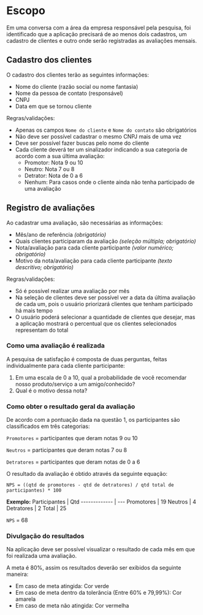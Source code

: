 # Escopo
Em uma conversa com a área da empresa responsável pela pesquisa, foi identificado que a aplicação precisará de ao menos dois cadastros, um cadastro de clientes e outro onde serão registradas as avaliações mensais.

## Cadastro dos clientes
O cadastro dos clientes terão as seguintes informações: 
- Nome do cliente (razão social ou nome fantasia)
- Nome da pessoa de contato (responsável)
- CNPJ
- Data em que se tornou cliente

Regras/validações:
- Apenas os campos `Nome do cliente` e `Nome do contato` são obrigatórios
- Não deve ser possível cadastrar o mesmo CNPJ mais de uma vez
- Deve ser possível fazer buscas pelo nome do cliente
- Cada cliente deverá ter um sinalizador indicando a sua categoria de acordo com a sua última avaliação:
  - Promotor: Nota 9 ou 10
  - Neutro: Nota 7 ou 8
  - Detrator: Nota de 0 a 6
  - Nenhum: Para casos onde o cliente ainda não tenha participado de uma avaliação

## Registro de avaliações
Ao cadastrar uma avaliação, são necessárias as informações:
- Mês/ano de referência *(obrigatório)*
- Quais clientes participaram da avaliação *(seleção múltipla; obrigatório)*
- Nota/avaliação para cada cliente participante *(valor numérico; obrigatório)*
- Motivo da nota/avaliação para cada cliente participante *(texto descritivo; obrigatório)*

Regras/validações:
-	Só é possível realizar uma avaliação por mês
- Na seleção de clientes deve ser possível ver a data da última avaliação de cada um, pois o usuário priorizará clientes que tenham participado há mais tempo
- O usuário poderá selecionar a quantidade de clientes que desejar, mas a aplicação mostrará o percentual que os clientes selecionados representam do total

### Como uma avaliação é realizada
A pesquisa de satisfação é composta de duas perguntas, feitas individualmente para cada cliente participante:

1. Em uma escala de 0 a 10, qual a probabilidade de você recomendar nosso produto/serviço a um amigo/conhecido?
1. Qual é o motivo dessa nota?

### Como obter o resultado geral da avaliação
De acordo com a pontuação dada na questão 1, os participantes são classificados em três categorias:

`Promotores` = participantes que deram notas 9 ou 10

`Neutros` = participantes que deram notas 7 ou 8

`Detratores` = participantes que deram notas de 0 a 6

O resultado da avaliação é obtido através da seguinte equação:

`NPS = ((qtd de promotores - qtd de detratores) / qtd total de participantes) * 100`

**Exemplo:**
Participantes | Qtd
------------- | ---
Promotores | 19
Neutros | 4
Detratores | 2
Total | 25

`NPS` = 68

### Divulgação do resultados
Na aplicação deve ser possível visualizar o resultado de cada mês em que foi realizada uma avaliação.

A meta é 80%, assim os resultados deverão ser exibidos da seguinte maneira:
- Em caso de meta atingida: Cor verde
- Em caso de meta dentro da tolerância (Entre 60% e 79,99%): Cor amarela
- Em caso de meta não atingida: Cor vermelha
